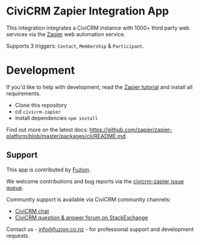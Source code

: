 # CiviCRM Zapier Integration App

This integration integrates a CiviCRM instance with 1000+ third party web services via the [Zapier](https://zapier.com/) web automation service.

Supports 3 triggers: `Contact`, `Membership` & `Participant`.


# Development

If you'd like to help with development, read the [Zapier tutorial](https://github.com/zapier/zapier-platform/tree/master/packages/cli#quick-setup-guide) and install all requirements.

- Clone this repository
- cd `civicrm-zapier`
- Install dependencies `npm install`

Find out more on the latest docs: https://github.com/zapier/zapier-platform/blob/master/packages/cli/README.md.

## Support

This app is contributed by [Fuzion](https://www.fuzion.co.nz).

We welcome contributions and bug reports via the [civicrm-zapier issue queue](https://github.com/fuzionnz/civicrm-zapier/).

Community support is available via CiviCRM community channels:

* [CiviCRM chat](https://chat.civicrm.org)
* [CiviCRM question & answer forum on StackExchange](https://civicrm.stackexchange.com)

Contact us - info@fuzion.co.nz - for professional support and development requests.
